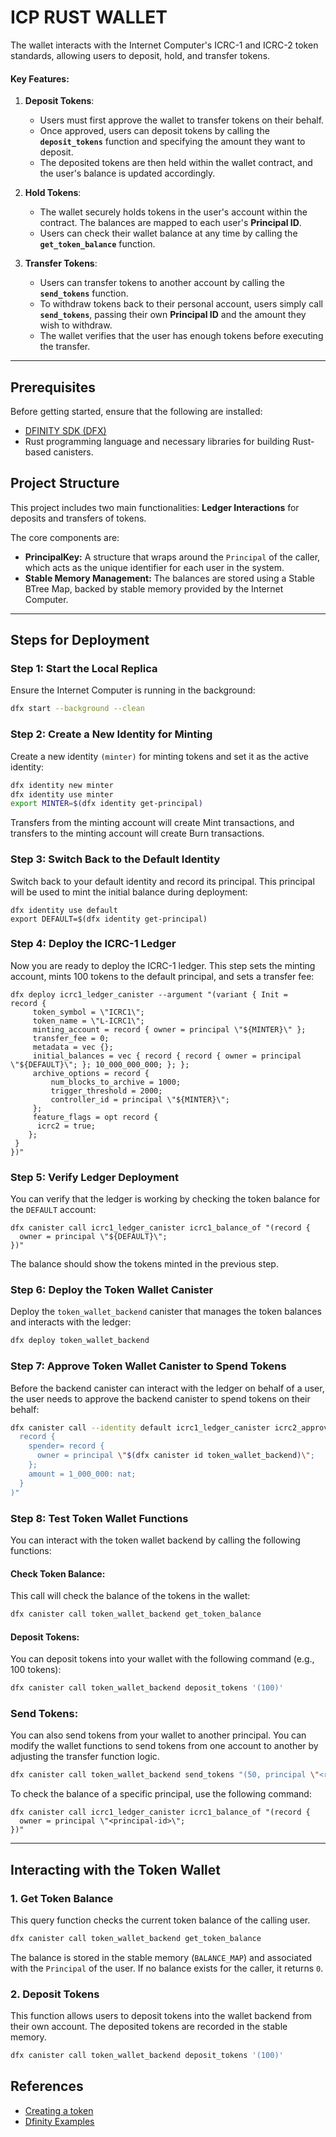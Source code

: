 # ICP RUST WALLET

The wallet interacts with the Internet Computer's ICRC-1 and ICRC-2 token standards, allowing users to deposit, hold, and transfer tokens.

#### Key Features:
1. **Deposit Tokens**:
   - Users must first approve the wallet to transfer tokens on their behalf.
   - Once approved, users can deposit tokens by calling the **`deposit_tokens`** function and specifying the amount they want to deposit.
   - The deposited tokens are then held within the wallet contract, and the user's balance is updated accordingly.

2. **Hold Tokens**:
   - The wallet securely holds tokens in the user's account within the contract. The balances are mapped to each user's **Principal ID**.
   - Users can check their wallet balance at any time by calling the **`get_token_balance`** function.

3. **Transfer Tokens**:
   - Users can transfer tokens to another account by calling the **`send_tokens`** function.
   - To withdraw tokens back to their personal account, users simply call **`send_tokens`**, passing their own **Principal ID** and the amount they wish to withdraw.
   - The wallet verifies that the user has enough tokens before executing the transfer.

---

## Prerequisites

Before getting started, ensure that the following are installed:
- [DFINITY SDK (DFX)](https://internetcomputer.org/docs/current/developer-docs/getting-started/install/)
- Rust programming language and necessary libraries for building Rust-based canisters.

## Project Structure

This project includes two main functionalities:
 **Ledger Interactions** for deposits and transfers of tokens.

The core components are:
- **PrincipalKey:** A structure that wraps around the `Principal` of the caller, which acts as the unique identifier for each user in the system.
- **Stable Memory Management:** The balances are stored using a Stable BTree Map, backed by stable memory provided by the Internet Computer.

---

## Steps for Deployment

### Step 1: Start the Local Replica

Ensure the Internet Computer is running in the background:

```bash
dfx start --background --clean
```

### Step 2: Create a New Identity for Minting

Create a new identity `(minter)` for minting tokens and set it as the active identity:

```bash
dfx identity new minter
dfx identity use minter
export MINTER=$(dfx identity get-principal)
```

Transfers from the minting account will create Mint transactions, and transfers to the minting account will create Burn transactions.

### Step 3: Switch Back to the Default Identity

Switch back to your default identity and record its principal. This principal will be used to mint the initial balance during deployment:

```
dfx identity use default
export DEFAULT=$(dfx identity get-principal)
```

### Step 4: Deploy the ICRC-1 Ledger

Now you are ready to deploy the ICRC-1 ledger. This step sets the minting account, mints 100 tokens to the default principal, and sets a transfer fee:

```
dfx deploy icrc1_ledger_canister --argument "(variant { Init =
record {
     token_symbol = \"ICRC1\";
     token_name = \"L-ICRC1\";
     minting_account = record { owner = principal \"${MINTER}\" };
     transfer_fee = 0;
     metadata = vec {};
     initial_balances = vec { record { record { owner = principal \"${DEFAULT}\"; }; 10_000_000_000; }; };
     archive_options = record {
         num_blocks_to_archive = 1000;
         trigger_threshold = 2000;
         controller_id = principal \"${MINTER}\";
     };
	 feature_flags = opt record {
      icrc2 = true;
    };
 }
})"
```

### Step 5: Verify Ledger Deployment

You can verify that the ledger is working by checking the token balance for the `DEFAULT` account:

```
dfx canister call icrc1_ledger_canister icrc1_balance_of "(record {
  owner = principal \"${DEFAULT}\";
})"
```

The balance should show the tokens minted in the previous step.

### Step 6: Deploy the Token Wallet Canister

Deploy the `token_wallet_backend` canister that manages the token balances and interacts with the ledger:

```bash
dfx deploy token_wallet_backend
```

### Step 7: Approve Token Wallet Canister to Spend Tokens

Before the backend canister can interact with the ledger on behalf of a user, the user needs to approve the backend canister to spend tokens on their behalf:

```bash
dfx canister call --identity default icrc1_ledger_canister icrc2_approve "(
  record {
    spender= record {
      owner = principal \"$(dfx canister id token_wallet_backend)\";
    };
    amount = 1_000_000: nat;
  }
)"
```

### Step 8: Test Token Wallet Functions

You can interact with the token wallet backend by calling the following functions:

#### Check Token Balance:

This call will check the balance of the tokens in the wallet:

```bash
dfx canister call token_wallet_backend get_token_balance
```

#### Deposit Tokens:

You can deposit tokens into your wallet with the following command (e.g., 100 tokens):

```bash
dfx canister call token_wallet_backend deposit_tokens '(100)'
```

### Send Tokens:

You can also send tokens from your wallet to another principal. You can modify the wallet functions to send tokens from one account to another by adjusting the transfer function logic.

```bash
dfx canister call token_wallet_backend send_tokens "(50, principal \"<recipient-principal-id>\")"
```

To check the balance of a specific principal, use the following command:

```
dfx canister call icrc1_ledger_canister icrc1_balance_of "(record {
  owner = principal \"<principal-id>\";
})"
```

---

## Interacting with the Token Wallet

### 1. **Get Token Balance**

This query function checks the current token balance of the calling user.

```bash
dfx canister call token_wallet_backend get_token_balance
```

The balance is stored in the stable memory (`BALANCE_MAP`) and associated with the `Principal` of the user. If no balance exists for the caller, it returns `0`.

### 2. **Deposit Tokens**

This function allows users to deposit tokens into the wallet backend from their own account. The deposited tokens are recorded in the stable memory.

```bash
dfx canister call token_wallet_backend deposit_tokens '(100)'
```

## References

- [Creating a token](https://internetcomputer.org/docs/current/developer-docs/defi/tokens/create)
- [Dfinity Examples](https://github.com/dfinity/examples)
